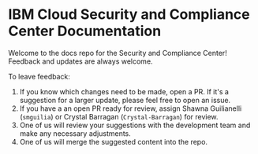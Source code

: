 # IBM Cloud Security and Compliance Center Documentation

Welcome to the docs repo for the Security and Compliance Center! Feedback and updates are always welcome.


To leave feedback:

1. If you know which changes need to be made, open a PR. If it's a suggestion for a larger update, please feel free to open an issue.
2. If you have a an open PR ready for review, assign Shawna Guilianelli (`smguilia`) or Crystal Barragan (`Crystal-Barragan`) for review.
3. One of us will review your suggestions with the development team and make any necessary adjustments.
4. One of us will merge the suggested content into the repo.



